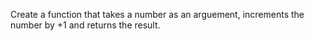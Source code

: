 Create a function that takes a number as an arguement, increments the number by +1 and returns the result.